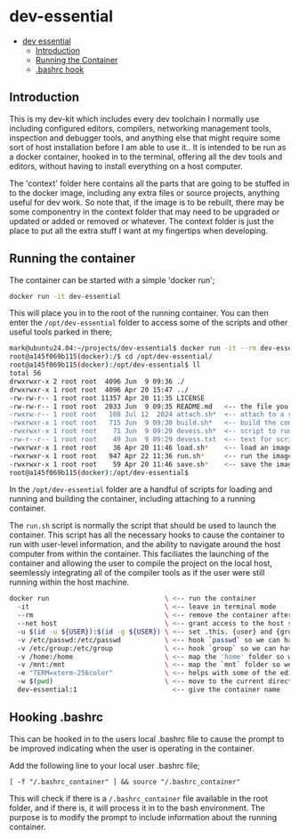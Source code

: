 <!--
Copyright @ 2025 Lorimark Solutions, LLC.  All Rights Reserved

This Source Code Form is subject to the terms of the Mozilla
Public License, v. 2.0. If a copy of the MPL was not distributed
with this file, You can obtain one at https://mozilla.org/MPL/2.0/.
-->

<a name="dev-essential"></a>
# dev-essential

<!-- TOC -->
- [dev essential](#dev-essential)
    - [Introduction](#introduction)
    - [Running the Container](#running)
    - [.bashrc hook](#bashrc)
<!-- /TOC -->

<a name="introduction"></a>
## Introduction
This is my dev-kit which includes every dev toolchain I normally use including
 configured editors, compilers, networking management tools, inspection and
 debugger tools, and anything else that might require some sort of host installation
 before I am able to use it.. It is intended to be run as a docker container, hooked
 in to the terminal, offering all the dev tools and editors, without having to install
 everything on a host computer.

The 'context' folder here contains all the parts that are going to be stuffed in to the
 docker image, including any extra files or source projects, anything useful for dev
 work. So note that, if the image is to be rebuilt, there may be some componentry in
 the context folder that may need to be upgraded or updated or added or removed or
 whatever.  The context folder is just the place to put all the extra stuff I want
 at my fingertips when developing.

<a name="running"></a>
## Running the container
The container can be started with a simple 'docker run';

```bash
docker run -it dev-essential
```

This will place you in to the root of the running container.  You can then enter the
 `/opt/dev-essential` folder to access some of the scripts and other useful
 tools parked in there;

```bash
mark@ubuntu24.04:~/projects/dev-essential$ docker run -it --rm dev-essential:1
root@a145f069b115(docker):/$ cd /opt/dev-essential/
root@a145f069b115(docker):/opt/dev-essential$ ll
total 56
drwxrwxr-x 2 root root  4096 Jun  9 09:36 ./
drwxrwxr-x 1 root root  4096 Apr 20 15:47 ../
-rw-rw-r-- 1 root root 11357 Apr 20 11:35 LICENSE
-rw-rw-r-- 1 root root  2033 Jun  9 09:35 README.md   <-- the file you're reading now
-rwxrw-r-- 1 root root   108 Jul 12  2024 attach.sh*  <-- attach to a running container
-rwxrwxr-x 1 root root   715 Jun  9 09:30 build.sh*   <-- build the container
-rwxrwxr-x 1 root root    71 Jun  9 09:29 devess.sh*  <-- script to run once container is running
-rw-r--r-- 1 root root    49 Jun  9 09:29 devess.txt  <-- text for script that's run once container is running
-rwxrwxr-x 1 root root    36 Apr 20 11:46 load.sh*    <-- load an image saved to a .tar.gz file
-rwxrwxr-x 1 root root   947 Apr 22 11:36 run.sh*     <-- run the image with suitable command-line options
-rwxrwxr-x 1 root root    59 Apr 20 11:46 save.sh*    <-- save the image to a .tar.gz to transport to another pc
root@a145f069b115(docker):/opt/dev-essential$
```

In the `/opt/dev-essential` folder are a handful of scripts for loading and running
 and building the container, including attaching to a running container.

The `run.sh` script is normally the script that should be used to launch the container.
 This script has all the necessary hooks to cause the container to run with
 user-level information, and the ability to navigate around the host computer from
 within the container.  This faciliates the launching of the container and allowing
 the user to compile the project on the local host, seemlessly integrating all of the
 compiler tools as if the user were still running within the host machine.

```bash
docker run                             \ <-- run the container
  -it                                  \ <-- leave in terminal mode
  --rm                                 \ <-- remove the container after exit
  --net host                           \ <-- grant access to the host services
  -u $(id -u ${USER}):$(id -g ${USER}) \ <-- set .this. {user} and {group} values
  -v /etc/passwd:/etc/passwd           \ <-- hook `passwd` so we can have the user name
  -v /etc/group:/etc/group             \ <-- hook `group` so we can have group info
  -v /home:/home                       \ <-- map the 'home' folder so we can move freely
  -v /mnt:/mnt                         \ <-- map the `mnt` folder so we can move freely
  -e "TERM=xterm-256color"             \ <-- helps with some of the editor display encoding
  -w $(pwd)                            \ <-- move to the current directory automatically
  dev-essential:1                        <-- give the container name
```



<a name="bashrc"></a>
## Hooking .bashrc
This can be hooked in to the users local .bashrc file to cause the prompt
 to be improved indicating when the user is operating in the container.

Add the following line to your local user .bashrc file;

`[ -f "/.bashrc_container" ] && source "/.bashrc_container"`

This will check if there is a `/.bashrc_container` file available in the root folder,
 and if there is, it will process it in to the bash environment.  The purpose is to
 modify the prompt to include information about the running container.


